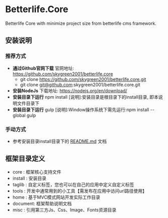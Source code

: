 # Betterlife.Core

Betterlife Core with minimize project size from betterlife cms framework.

## 安装说明

### 推荐方式

* **通过Github官网下载**
    官网地址: https://github.com/skygreen2001/betterlife.core
    * git clone https://github.com/skygreen2001/betterlife.core.git
    * git clone git@github.com:skygreen2001/betterlife.core.git
* **安装NodeJs**
    下载地址: https://nodejs.org/en/download/
* **安装目录下运行**
  npm install
  [说明]:安装目录是根目录下的install目录, 即本说明文件目录下
* **安装目录下运行**
  gulp
  [说明]:Window操作系统下需先运行:npm install --global gulp

### 手动方式

* 参考安装目录install目录下的 [README.md](https://github.com/skygreen2001/betterlife.core/blob/master/install/README.md) 文档

## 框架目录定义

* core    : 框架核心支持文件
* install : 安装目录
* taglib  : 自定义标签，您也可以在自己的应用中定义自定义标签
* tools   : 开发中通常用到的小工具【需发布在应用中访问url路径使用】
* home    : 基于MVC模式网站开发实际工作目录
* document: 框架帮助说明文档
* misc    : 引用第三方Js、Css、Image、Fonts资源目录
